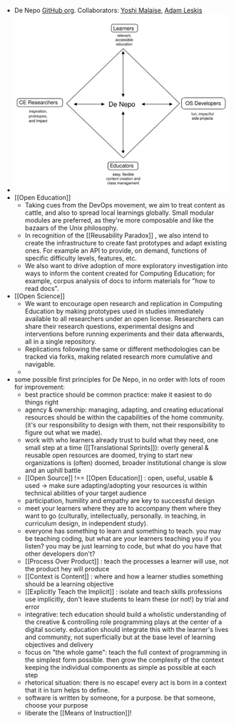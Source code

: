 - De Nepo [GitHub org](https://github.com/DeNepo).  Collaborators: [Yoshi Malaise](https://github.com/yoshimalaise), [Adam Leskis](https://github.com/lpmi-13)
- ![de-nepo-value-propositions.svg](../assets/de-nepo-value-propositions_1677064696009_0.svg)
- [[Open Education]]
	- Taking cues from the DevOps movement, we aim to treat content as cattle, and also to spread local learnings globally. Small modular modules are preferred, as they're more composable and like the bazaars of the Unix philosophy.
	- In recognition of the [[Reusability Paradox]] , we also intend to create the infrastructure to create fast prototypes and adapt existing ones. For example an API to provide, on demand, functions of specific difficulty levels, features, etc.
	- We also want to drive adoption of more exploratory investigation into ways to inform the content created for Computing Education; for example, corpus analysis of docs to inform materials for "how to read docs".
- [[Open Science]]
	- We want to encourage open research and replication in Computing Education by making prototypes used in studies immediately available to all researchers under an open license. Researchers can share their research questions, experimental designs and interventions before running experiments and their data afterwards, all in a single repository.
	- Replications following the same or different methodologies can be tracked via forks, making related research more cumulative and navigable.
	-
- some possible first principles for De Nepo, in no order with lots of room for improvement:
	- best practice should be common practice: make it easiest to do things right
	- agency & ownership: managing, adapting, and creating educational resources should be within the capabilities of the home community. (it's our responsibility to design with them, not their responsibility to figure out what we made).
	- work with who learners already trust to build what they need, one small step at a time ([[Translational Sprints]]): overly general & reusable open resources are doomed, trying to start new organizations is (often) doomed, broader institutional change is slow and an uphill battle
	- [[Open Source]] !== [[Open Education]] : open, useful, usable & used -> make sure adapting/adopting your resources is within technical abilities of your target audience
	- participation, humility and empathy are key to successful design
	- meet your learners where they are to accompany them where they want to go (culturally, intellectually, personally. in teaching, in curriculum design, in independent study).
	- everyone has something to learn and something to teach. you may be teaching coding, but what are your learners teaching you if you listen? you may be just learning to code, but what do you have that other developers don't?
	- [[Process Over Product]] : teach the processes a learner will use, not the product hey will produce
	- [[Context is Content]] : where and how a learner studies something should be a learning objective
	- [[Explicitly Teach the Implicit]] : isolate and teach skills professions use implicitly, don't leave students to learn these (or not!) by trial and error
	- integrative: tech education should build a wholistic understanding of the creative & controlling role programming plays at the center of a digital society. education should integrate this with the learner's lives and community, not superficially but at the base level of learning objectives and delivery
	- focus on "the whole game": teach the full context of programming in the simplest form possible. then grow the complexity of the context keeping the individual components as simple as possible at each step
	- rhetorical situation: there is no escape! every act is born in a context that it in turn helps to define.
	- software is written by someone, for a purpose. be that someone, choose your purpose
	- liberate the [[Means of Instruction]]!